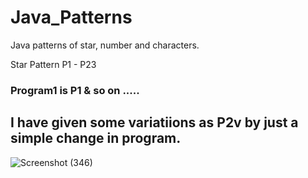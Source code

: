 # Java_Patterns
Java patterns of star, number and characters.

Star Pattern P1 - P23


 ### Program1 is P1 & so on ..... 
 
 ## I have given some variatiions as P2v by just a simple change in program.
 
 ![Screenshot (346)](https://user-images.githubusercontent.com/48413868/122639174-fcc1a680-d115-11eb-8ca8-be7fc2b1f054.png)




